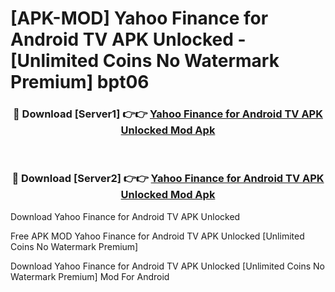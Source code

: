 # [APK-MOD] Yahoo Finance for Android TV APK Unlocked - [Unlimited Coins No Watermark Premium] bpt06



<div align="center">
<h3>🔴 Download [Server1] 👉👉 <a href="https://momento.my/?title=Yahoo_Finance_for_Android_TV_APK_Unlocked">Yahoo Finance for Android TV APK Unlocked Mod Apk</a></h3><br>

<h3>🔴 Download [Server2] 👉👉 <a href="https://momento.my/?title=Yahoo_Finance_for_Android_TV_APK_Unlocked">Yahoo Finance for Android TV APK Unlocked Mod Apk</a></h3>
</div>



Download Yahoo Finance for Android TV APK Unlocked 

Free APK MOD Yahoo Finance for Android TV APK Unlocked [Unlimited Coins No Watermark Premium]

Download Yahoo Finance for Android TV APK Unlocked [Unlimited Coins No Watermark Premium] Mod For Android
